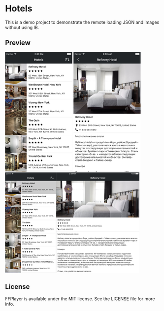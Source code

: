 # Hotels

This is a demo project to demonstrate the remote loading JSON and images without using IB.

## Preview

<img src="https://raw.githubusercontent.com/Sinweaver/Hotels/master/screenshots/iPhone-Vertical.png" width="218"/>
<img src="https://raw.githubusercontent.com/Sinweaver/Hotels/master/screenshots/iPhone-Detail.png" width="218"/>

<img src="https://raw.githubusercontent.com/Sinweaver/Hotels/master/screenshots/iPad-Horizontal.png" width="436"/>

## License

FFPlayer is available under the MIT license. See the LICENSE file for more info.